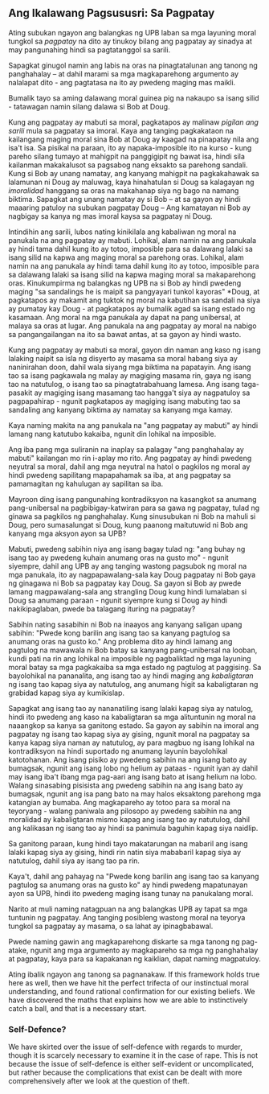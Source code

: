 ## Ang Ikalawang Pagsususri: Sa Pagpatay

Ating subukan ngayon ang balangkas ng UPB laban sa mga layuning moral tungkol sa *pagpatay* na dito ay tinukoy bilang ang pagpatay ay sinadya at may pangunahing hindi sa pagtatanggol sa sarili.

Sapagkat ginugol namin ang labis na oras na pinagtatalunan ang tanong ng panghahalay – at dahil marami sa mga magkaparehong argumento ay nalalapat dito - ang pagtatasa na ito ay pwedeng maging mas maikli.

Bumalik tayo sa aming dalawang moral guinea pig na nakaupo sa isang silid - tatawagan namin silang dalawa si Bob at Doug.

Kung ang pagpatay ay mabuti sa moral, pagkatapos ay malinaw *pigilan ang sarili* mula sa pagpatay sa imoral. Kaya ang tanging pagkakataon na kailangang maging moral sina Bob at Doug ay kaagad na pinapatay nila ang isa't isa. Sa pisikal na paraan, ito ay napaka-imposible ito na kurso - kung pareho silang tumayo at mahigpit na panggigipit ng bawat isa, hindi sila kailanman makakalusot sa pagsabog nang eksakto sa parehong sandali. Kung si Bob ay unang namatay, ang kanyang mahigpit na pagkakahawak sa lalamunan ni Doug ay maluwag, kaya hinahatulan si Doug sa kalagayan ng *imoralidad* hanggang sa oras na makahanap siya ng bago na namang biktima. Sapagkat ang unang namatay ay si Bob – at sa gayon ay hindi maaaring patuloy na subukan pagpatay Doug – Ang kamatayan ni Bob ay nagbigay sa kanya ng mas imoral kaysa sa pagpatay ni Doug.

Intindihin ang sarili, lubos nating kinikilala ang kabaliwan ng moral na panukala na ang pagpatay ay mabuti. Lohikal, alam namin na ang panukala ay hindi tama dahil kung ito ay totoo, imposible para sa dalawang lalaki sa isang silid na kapwa ang maging moral sa parehong oras. Lohikal, alam namin na ang panukala ay hindi tama dahil kung ito ay totoo, imposible para sa dalawang lalaki sa isang silid na kapwa maging moral sa makaparehong oras. Kinukumpirma ng balangkas ng UPB na si Bob ay hindi pwedeng maging "sa sandalings</em> he is maipit sa pangyayari tunkol kayoras" *Doug, at pagkatapos ay makamit ang tuktok ng moral na kabutihan sa sandali na siya ay pumatay kay Doug - at pagkatapos ay bumalik agad sa isang estado ng kasamaan. Ang moral na mga panukala ay dapat na pang unibersal, at malaya sa oras at lugar. Ang panukala na ang pagpatay ay moral na nabigo sa pangangailangan na ito sa bawat antas, at sa gayon ay hindi wasto.</p> 

Kung ang pagpatay ay mabuti sa moral, gayon din naman ang kaso ng isang lalaking naipit sa isla ng disyerto ay masama sa moral habang siya ay naninirahan doon, dahil wala siyang mga biktima na papatayin. Ang isang tao sa isang pagkawala ng malay ay magiging masama rin, gaya ng isang tao na natutulog, o isang tao sa pinagtatrabahuang lamesa. Ang isang taga-pasakit ay magiging isang masamang tao hangga't siya ay nagpatuloy sa pagpapahirap - ngunit pagkatapos ay magiging isang mabuting tao sa sandaling ang kanyang biktima ay namatay sa kanyang mga kamay.

Kaya naming makita na ang panukala na "ang pagpatay ay mabuti" ay hindi lamang nang katutubo kakaiba, ngunit din lohikal na imposible.

Ang iba pang mga suliranin na inaplay sa palagay "ang panghahalay ay mabuti" kailangan mo rin i-aplay mo rito. Ang pagpatay ay hindi pwedeng neyutral sa moral, dahil ang mga neyutral na hatol o pagkilos ng moral ay hindi pwedeng sapilitang mapapahamak sa iba, at ang pagpatay sa pamamagitan ng kahulugan ay sapilitan sa iba.

Mayroon ding isang pangunahing kontradiksyon na kasangkot sa anumang pang-unibersal na pagbibigay-katwiran para sa gawa ng pagpatay, tulad ng ginawa sa pagkilos ng panghahalay. Kung sinusubukan ni Bob na mahuli si Doug, pero sumasalungat si Doug, kung paanong maitutuwid ni Bob ang kanyang mga aksyon ayon sa UPB?

Mabuti, pwedeng sabihin niya ang isang bagay tulad ng: "ang buhay ng isang tao ay pwedeng kuhain anumang oras na gusto mo" - ngunit siyempre, dahil ang UPB ay ang tanging wastong pagsubok ng moral na mga panukala, ito ay nagpapawalang-sala kay Doug pagpatay ni Bob gaya ng ginagawa ni Bob sa pagpatay kay Doug. Sa gayon si Bob ay pwede lamang magpawalang-sala ang strangling Doug kung hindi lumalaban si Doug sa anumang paraan - ngunit siyempre kung si Doug ay hindi nakikipaglaban, pwede ba talagang ituring na pagpatay?

Sabihin nating sasabihin ni Bob na inaayos ang kanyang saligan upang sabihin: "Pwede kong barilin ang isang tao sa kanyang pagtulog sa anumang oras na gusto ko." Ang problema dito ay hindi lamang ang pagtulog na mawawala ni Bob batay sa kanyang pang-unibersal na looban, kundi pati na rin ang lohikal na imposible ng pagbaliktad ng mga layuning moral batay sa mga pagkakaiba sa mga estado ng pagtulog at paggising. Sa bayolohikal na pananalita, ang isang tao ay hindi maging ang *kabaligtaran* ng isang tao kapag siya ay natutulog, ang anumang higit sa kabaligtaran ng grabidad kapag siya ay kumikislap.

Sapagkat ang isang tao ay nananatiling isang lalaki kapag siya ay natulog, hindi ito pwedeng ang kaso na kabaligtaran sa mga alituntunin ng moral na naaangkop sa kanya sa ganitong estado. Sa gayon ay sabihin na imoral ang pagpatay ng isang tao kapag siya ay gising, ngunit moral na pagpatay sa kanya kapag siya naman ay natutulog, ay para magbuo ng isang lohikal na kontradiksyon na hindi suportado ng anumang layunin bayolohikal katotohanan. Ang isang pisiko ay pwedeng sabihin na ang isang bato ay bumagsak, ngunit ang isang lobo ng helium ay pataas - ngunit iyan ay dahil may isang iba't ibang mga pag-aari ang isang bato at isang helium na lobo. Walang sinasabing pisisista ang pwedeng sabihin na ang isang bato ay bumagsak, ngunit ang isa pang bato na may halos eksaktong parehong mga katangian ay bumaba. Ang magkapareho ay totoo para sa moral na teyoryang - walang paniwala ang pilosopo ay pwedeng sabihin na ang moralidad ay kabaligtaran mismo kapag ang isang tao ay natutulog, dahil ang kalikasan ng isang tao ay hindi sa panimula baguhin kapag siya naidlip.

Sa ganitong paraan, kung hindi tayo makatarungan na mabaril ang isang lalaki kapag siya ay gising, hindi rin natin siya mababaril kapag siya ay natutulog, dahil siya ay isang tao pa rin.

Kaya't, dahil ang pahayag na "Pwede kong barilin ang isang tao sa kanyang pagtulog sa anumang oras na gusto ko" ay hindi pwedeng mapatunayan ayon sa UPB, hindi ito pwedeng maging isang tunay na panukalang moral.

Narito at muli naming natagpuan na ang balangkas UPB ay tapat sa mga tuntunin ng pagpatay. Ang tanging posibleng wastong moral na teyorya tungkol sa pagpatay ay masama, o sa lahat ay ipinagbabawal.

Pwede naming gawin ang magkaparehong diskarte sa mga tanong ng pag-atake, ngunit ang mga argumento ay magkapareho sa mga ng panghahalay at pagpatay, kaya para sa kapakanan ng kaiklian, dapat naming magpatuloy.

Ating ibalik ngayon ang tanong sa pagnanakaw. If this framework holds true here as well, then we have hit the perfect trifecta of our instinctual moral understanding, and found rational confirmation for our existing beliefs. We have discovered the maths that explains how we are able to instinctively catch a ball, and that is a necessary start.

### Self-Defence?

We have skirted over the issue of self-defence with regards to murder, though it is scarcely necessary to examine it in the case of rape. This is not because the issue of self-defence is either self-evident or uncomplicated, but rather because the complications that exist can be dealt with more comprehensively after we look at the question of theft.